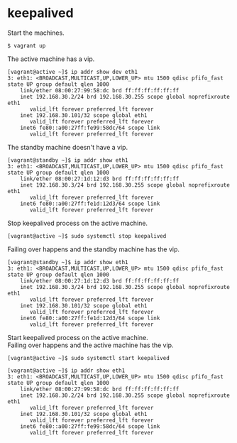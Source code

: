 keepalived
===

Start the machines.
```
$ vagrant up
```

The active machine has a vip.
```
[vagrant@active ~]$ ip addr show dev eth1
3: eth1: <BROADCAST,MULTICAST,UP,LOWER_UP> mtu 1500 qdisc pfifo_fast state UP group default qlen 1000
    link/ether 08:00:27:99:58:dc brd ff:ff:ff:ff:ff:ff
    inet 192.168.30.2/24 brd 192.168.30.255 scope global noprefixroute eth1
       valid_lft forever preferred_lft forever
    inet 192.168.30.101/32 scope global eth1
       valid_lft forever preferred_lft forever
    inet6 fe80::a00:27ff:fe99:58dc/64 scope link
       valid_lft forever preferred_lft forever
```

The standby machine doesn't have a vip.
```
[vagrant@standby ~]$ ip addr show eth1
3: eth1: <BROADCAST,MULTICAST,UP,LOWER_UP> mtu 1500 qdisc pfifo_fast state UP group default qlen 1000
    link/ether 08:00:27:1d:12:d3 brd ff:ff:ff:ff:ff:ff
    inet 192.168.30.3/24 brd 192.168.30.255 scope global noprefixroute eth1
       valid_lft forever preferred_lft forever
    inet6 fe80::a00:27ff:fe1d:12d3/64 scope link
       valid_lft forever preferred_lft forever
```

Stop keepalived process on the active machine.
```
[vagrant@active ~]$ sudo systemctl stop keepalived
```

Failing over happens and the standby machine has the vip.
```
[vagrant@standby ~]$ ip addr show eth1
3: eth1: <BROADCAST,MULTICAST,UP,LOWER_UP> mtu 1500 qdisc pfifo_fast state UP group default qlen 1000
    link/ether 08:00:27:1d:12:d3 brd ff:ff:ff:ff:ff:ff
    inet 192.168.30.3/24 brd 192.168.30.255 scope global noprefixroute eth1
       valid_lft forever preferred_lft forever
    inet 192.168.30.101/32 scope global eth1
       valid_lft forever preferred_lft forever
    inet6 fe80::a00:27ff:fe1d:12d3/64 scope link
       valid_lft forever preferred_lft forever
```

Start keepalived process on the active machine.  
Failing over happens and the active machine has the vip.
```
[vagrant@active ~]$ sudo systemctl start keepalived

[vagrant@active ~]$ ip addr show eth1
3: eth1: <BROADCAST,MULTICAST,UP,LOWER_UP> mtu 1500 qdisc pfifo_fast state UP group default qlen 1000
    link/ether 08:00:27:99:58:dc brd ff:ff:ff:ff:ff:ff
    inet 192.168.30.2/24 brd 192.168.30.255 scope global noprefixroute eth1
       valid_lft forever preferred_lft forever
    inet 192.168.30.101/32 scope global eth1
       valid_lft forever preferred_lft forever
    inet6 fe80::a00:27ff:fe99:58dc/64 scope link
       valid_lft forever preferred_lft forever
```

